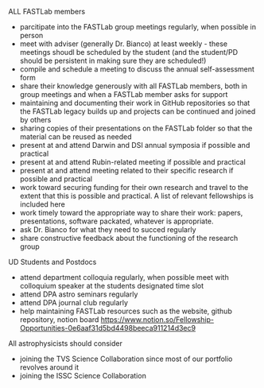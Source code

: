 ALL FASTLab members
- parcitipate into the FASTLab group meetings regularly, when possible in person
- meet with adviser (generally Dr. Bianco) at least weekly - these meetings shoudl be scheduled by the student (and the student/PD should be persistent in making sure they are scheduled!)
- compile and schedule a meeting to discuss the annual self-assessment form
- share their knowledge generously with all FASTLab members, both in group meetings and when a FASTLab member asks for support
- maintaining and documenting their work in GitHub repositories so that the FASTLab legacy builds up and projects can be continued and joined by others
- sharing copies of their presentations on the FASTLab folder so that the material can be reused as needed
- present at and attend Darwin and DSI annual symposia if possible and practical
- present at and attend Rubin-related meeting if possible and practical
- present at and attend meeting related to their specific research if possible and practical
- work toward securing funding for their own research and travel to the extent that this is possible and practical. A list of relevant fellowships is included here
- work timely toward the appropriate way to share their work: papers, presentations, software packated, whatever is appropriate.
- ask Dr. Bianco for what they need to succed regularly
- share constructive feedback about the functioning of the research group
  
UD Students and Postdocs
- attend department colloquia regularly, when possible meet with colloquium speaker at the students designated time slot
- attend DPA astro seminars regularly
- attend DPA journal club regularly
- help maintaining FASTLab resources such as the website, github repository, notion board https://www.notion.so/Fellowship-Opportunities-0e6aaf31d5bd4498beeca911214d3ec9

All astrophysicists should consider
- joining the TVS Science Collaboration since most of our portfolio revolves around it
- joining the ISSC Science Collaboration

